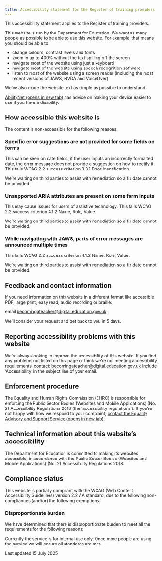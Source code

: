 ```yaml
---
title: Accessibility statement for the Register of training providers
---
```


<!-- markdownlint-disable MD033 -->

This accessibility statement applies to the Register of training providers.

This website is run by the Department for Education. We want as many people as possible to be able to use this website. For example, that means you should be able to:

- change colours, contrast levels and fonts
- zoom in up to 400% without the text spilling off the screen
- navigate most of the website using just a keyboard
- navigate most of the website using speech recognition software
- listen to most of the website using a screen reader (including the most recent versions of JAWS, NVDA and VoiceOver)

We’ve also made the website text as simple as possible to understand.

<a href="https://mcmw.abilitynet.org.uk/" target="_blank" rel="noreferrer nofollow" class="govuk-link">AbilityNet (opens in new tab)</a> has advice on making your device easier to use if you have a disability.

## How accessible this website is

The content is non-accessible for the following reasons:

### Specific error suggestions are not provided for some fields on forms

This can be seen on date fields, if the user inputs an incorrectly formatted date, the error message does not provide a suggestion on how to rectify it. This fails WCAG 2.2 success criterion 3.3.1 Error Identification.

We’re waiting on third parties to assist with remediation so a fix date cannot be provided.

### Unsupported ARIA attributes are present on some form inputs

This may cause issues for users of assistive technology. This fails WCAG 2.2 success criterion 4.1.2 Name, Role, Value.

We’re waiting on third parties to assist with remediation so a fix date cannot be provided.

### While navigating with JAWS, parts of error messages are announced multiple times

This fails WCAG 2.2 success criterion 4.1.2 Name. Role, Value.

We’re waiting on third parties to assist with remediation so a fix date cannot be provided.

## Feedback and contact information

If you need information on this website in a different format like accessible PDF, large print, easy read, audio recording or braille:

email <becomingateacher@digital.education.gov.uk>

We’ll consider your request and get back to you in 5 days.

## Reporting accessibility problems with this website

We’re always looking to improve the accessibility of this website. If you find any problems not listed on this page or think we’re not meeting accessibility requirements, contact: <a href="mailto:becomingateacher@digital.education.gov.uk?subject=Accessibility" class="govuk-link">becomingateacher@digital.education.gov.uk</a> Include ‘Accessibility’ in the subject line of your email.

## Enforcement procedure

The Equality and Human Rights Commission (EHRC) is responsible for enforcing the Public Sector Bodies (Websites and Mobile Applications) (No. 2) Accessibility Regulations 2018 (the ‘accessibility regulations’). If you’re not happy with how we respond to your complaint, <a href="https://www.equalityadvisoryservice.com/" target="_blank" rel="noreferrer nofollow" class="govuk-link">contact the Equality Advisory and Support Service (opens in new tab)</a>.

## Technical information about this website’s accessibility

The Department for Education is committed to making its websites accessible, in accordance with the Public Sector Bodies (Websites and Mobile Applications) (No. 2) Accessibility Regulations 2018.

## Compliance status

This website is partially compliant with the WCAG (Web Content Accessibility Guidelines) version 2.2 AA standard, due to the following non-compliances (and/or) the following exemptions.

### Disproportionate burden

We have determined that there is disproportionate burden to meet all the requirements for the following reasons:

Currently the service is for internal use only. Once more people are using the service we will ensure all standards are met.

Last updated 15 July 2025

<!-- markdownlint-enable MD033 -->

